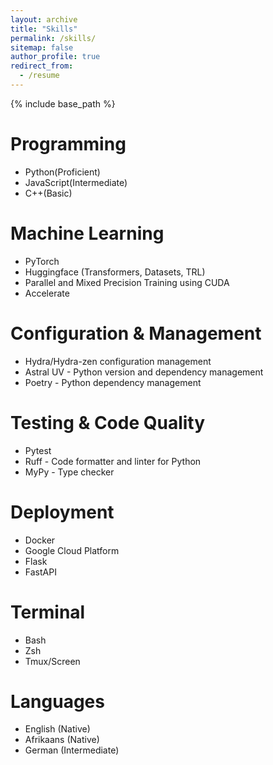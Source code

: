```yaml
---
layout: archive
title: "Skills"
permalink: /skills/
sitemap: false
author_profile: true
redirect_from:
  - /resume
---
```


{% include base_path %}

Programming
======

* Python(Proficient)
* JavaScript(Intermediate)
* C++(Basic)
  
Machine Learning
======
* PyTorch
* Huggingface (Transformers, Datasets, TRL)
* Parallel and Mixed Precision Training using CUDA
* Accelerate

Configuration & Management
======
* Hydra/Hydra-zen configuration management
* Astral UV - Python version and dependency management
* Poetry - Python dependency management

Testing & Code Quality
======
* Pytest
* Ruff - Code formatter and linter for Python
* MyPy - Type checker

Deployment
======
* Docker
* Google Cloud Platform
* Flask
* FastAPI

Terminal
======
* Bash
* Zsh
* Tmux/Screen

Languages
======

* English (Native)
* Afrikaans (Native)
* German (Intermediate)
